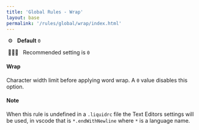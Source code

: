 ```yaml
---
title: 'Global Rules - Wrap'
layout: base
permalink: '/rules/global/wrap/index.html'
---
```


&nbsp;⚙️&nbsp;&nbsp;&nbsp;**Default** `0`

&nbsp;💁🏽‍♀️&nbsp;&nbsp;&nbsp;Recommended setting is `0`

#### Wrap

Character width limit before applying word wrap. A `0` value disables this option.

#### Note

When this rule is undefined in a `.liquidrc` file the Text Editors settings will be used, in vscode that is `*.endWithNewline` where `*` is a language name.
